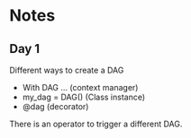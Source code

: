 # Notes

## Day 1
Different ways to create a DAG
 - With DAG ... (context manager)
 - my_dag = DAG() (Class instance)
 - @dag (decorator)

 There is an operator to trigger a different DAG.

 